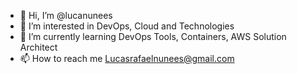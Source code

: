 - 👋 Hi, I’m @lucanunees
- 👀 I’m interested in DevOps, Cloud and Technologies
- 🌱 I’m currently learning DevOps Tools, Containers, AWS Solution Architect
- 📫 How to reach me Lucasrafaelnunees@gmail.com

<!---
lucanunees/lucanunees is a ✨ special ✨ repository because its `README.md` (this file) appears on your GitHub profile.
You can click the Preview link to take a look at your changes.
--->
